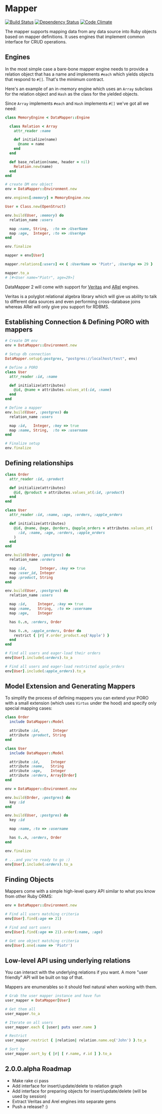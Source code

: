 # Mapper

[![Build Status](https://secure.travis-ci.org/datamapper/dm-mapper.png?branch=master)](http://travis-ci.org/datamapper/dm-mapper)
[![Dependency Status](https://gemnasium.com/datamapper/dm-mapper.png)](https://gemnasium.com/datamapper/dm-mapper)
[![Code Climate](https://codeclimate.com/badge.png)](https://codeclimate.com/github/datamapper/dm-mapper)

The mapper supports mapping data from any data source into Ruby objects based on
mapper definitions. It uses engines that implement common interface for CRUD
operations.

## Engines

In the most simple case a bare-bone mapper engine needs to provide a relation
object that has a name and implements `#each` which yields objects that respond
to `#[]`. That's the minimum contract.

Here's an example of an in-memory engine which uses an `Array` subclass for the
relation object and `Hash` as the class for the yielded objects.

Since `Array` implements `#each` and `Hash` implements `#[]` we've got all we need:

``` ruby
class MemoryEngine < DataMapper::Engine

  class Relation < Array
    attr_reader :name

    def initialize(name)
      @name = name
    end
  end

  def base_relation(name, header = nil)
    Relation.new(name)
  end
end

# create DM env object
env = DataMapper::Environment.new

env.engines[:memory] = MemoryEngine.new

User = Class.new(OpenStruct)

env.build(User, :memory) do
  relation_name :users

  map :name, String,  :to => :UserName
  map :age,  Integer, :to => :UserAge
end

env.finalize

mapper = env[User]

mapper.relations[:users] << { :UserName => 'Piotr', :UserAge => 29 }

mapper.to_a
# [#<User name="Piotr", age=29>]
```

DataMapper 2 will come with support for [Veritas](https://github.com/dkubb/veritas)
and [ARel](https://github.com/rails/arel) engines.

Veritas is a polyglot relational algebra library which will give us ability to
talk to different data sources and even performing cross-database joins whereas
ARel will only give you support for RDBMS.

## Establishing Connection & Defining PORO with mappers

``` ruby
# Create DM env
env = DataMapper::Environment.new

# Setup db connection
DataMapper.setup(:postgres, "postgres://localhost/test", env)

# Define a PORO
class User
  attr_reader :id, :name

  def initialize(attributes)
    @id, @name = attributes.values_at(:id, :name)
  end
end

# Define a mapper
env.build(User, :postgres) do
  relation_name :users

  map :id,   Integer, :key => true
  map :name, String,  :to => :username
end

# Finalize setup
env.finalize
```

## Defining relationships

``` ruby
class Order
  attr_reader :id, :product

  def initialize(attributes)
    @id, @product = attributes.values_at(:id, :product)
  end
end

class User
  attr_reader :id, :name, :age, :orders, :apple_orders

  def initialize(attributes)
    @id, @name, @age, @orders, @apple_orders = attributes.values_at(
      :id, :name, :age, :orders, :apple_orders
    )
  end
end

env.build(Order, :postgres) do
  relation_name :orders

  map :id,      Integer, :key => true
  map :user_id, Integer
  map :product, String
end

env.build(User, :postgres) do
  relation_name :users

  map :id,     Integer, :key => true
  map :name,   String,  :to => :username
  map :age,    Integer

  has 0..n, :orders, Order

  has 0..n, :apple_orders, Order do
    restrict { |r| r.order_product.eq('Apple') }
  end
end

# Find all users and eager-load their orders
env[User].include(:orders).to_a

# Find all users and eager-load restricted apple_orders
env[User].include(:apple_orders).to_a
```

## Model Extension and Generating Mappers

To simplify the process of defining mappers you can extend your PORO with a small
extension (which uses `Virtus` under the hood) and specify only special mapping
cases:

``` ruby
class Order
  include DataMapper::Model

  attribute :id,      Integer
  attribute :product, String
end

class User
  include DataMapper::Model

  attribute :id,     Integer
  attribute :name,   String
  attribute :age,    Integer
  attribute :orders, Array[Order]
end

env = DataMapper::Environment.new

env.build(Order, :postgres) do
  key :id
end

env.build(User, :postgres) do
  key :id

  map :name, :to => :username

  has 0..n, :orders, Order
end

env.finalize

# ...and you're ready to go :)
env[User].include(:orders).to_a
```

## Finding Objects

Mappers come with a simple high-level query API similar to what you know from other Ruby ORMS:

```ruby
env = DataMapper::Environment.new

# Find all users matching criteria
env[User].find(:age => 21)

# Find and sort users
env[User].find(:age => 21).order(:name, :age)

# Get one object matching criteria
env[User].one(:name => 'Piotr')
```

## Low-level API using underlying relations

You can interact with the underlying relations if you want. A more "user friendly"
API will be built on top of that.

Mappers are enumerables so it should feel natural when working with them.

```ruby
# Grab the user mapper instance and have fun
user_mapper = DataMapper[User]

# Get them all
user_mapper.to_a

# Iterate on all users
user_mapper.each { |user| puts user.name }

# Restrict
user_mapper.restrict { |relation| relation.name.eq('John') }.to_a

# Sort by
user_mapper.sort_by { |r| [ r.name, r.id ] }.to_a
```

## 2.0.0.alpha Roadmap

 * Make rake ci pass
 * Add interface for insert/update/delete to relation graph
 * Add interface for preparing objects for insert/update/delete (will be used by session)
 * Extract Veritas and Arel engines into separate gems
 * Push a release? :)
